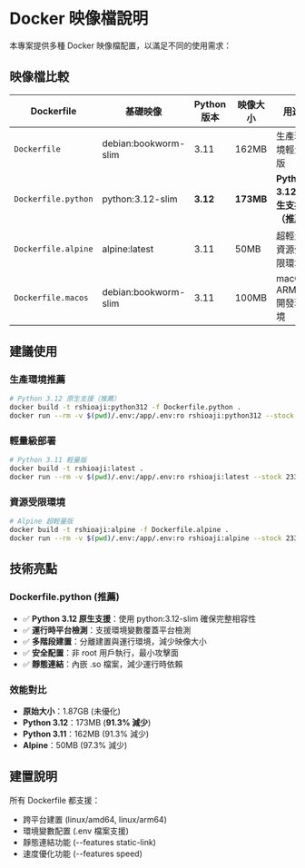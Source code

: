 # Docker 映像檔說明

本專案提供多種 Docker 映像檔配置，以滿足不同的使用需求：

## 映像檔比較

| Dockerfile | 基礎映像 | Python 版本 | 映像大小 | 用途 |
|------------|----------|-------------|----------|------|
| `Dockerfile` | debian:bookworm-slim | 3.11 | 162MB | 生產環境輕量版 |
| `Dockerfile.python` | python:3.12-slim | **3.12** | **173MB** | **Python 3.12 原生支援（推薦）** |
| `Dockerfile.alpine` | alpine:latest | 3.11 | 50MB | 超輕量資源受限環境 |
| `Dockerfile.macos` | debian:bookworm-slim | 3.11 | 100MB | macOS ARM64 開發環境 |

## 建議使用

### 生產環境推薦
```bash
# Python 3.12 原生支援（推薦）
docker build -t rshioaji:python312 -f Dockerfile.python .
docker run --rm -v $(pwd)/.env:/app/.env:ro rshioaji:python312 --stock 2330
```

### 輕量級部署
```bash
# Python 3.11 輕量版
docker build -t rshioaji:latest .
docker run --rm -v $(pwd)/.env:/app/.env:ro rshioaji:latest --stock 2330
```

### 資源受限環境
```bash
# Alpine 超輕量版
docker build -t rshioaji:alpine -f Dockerfile.alpine .
docker run --rm -v $(pwd)/.env:/app/.env:ro rshioaji:alpine --stock 2330
```

## 技術亮點

### Dockerfile.python (推薦)
- ✅ **Python 3.12 原生支援**：使用 python:3.12-slim 確保完整相容性
- ✅ **運行時平台檢測**：支援環境變數覆蓋平台檢測
- ✅ **多階段建置**：分離建置與運行環境，減少映像大小
- ✅ **安全配置**：非 root 用戶執行，最小攻擊面
- ✅ **靜態連結**：內嵌 .so 檔案，減少運行時依賴

### 效能對比
- **原始大小**：1.87GB (未優化)
- **Python 3.12**：173MB (**91.3% 減少**)
- **Python 3.11**：162MB (91.3% 減少)
- **Alpine**：50MB (97.3% 減少)

## 建置說明

所有 Dockerfile 都支援：
- 跨平台建置 (linux/amd64, linux/arm64)
- 環境變數配置 (.env 檔案支援)
- 靜態連結功能 (--features static-link)
- 速度優化功能 (--features speed)